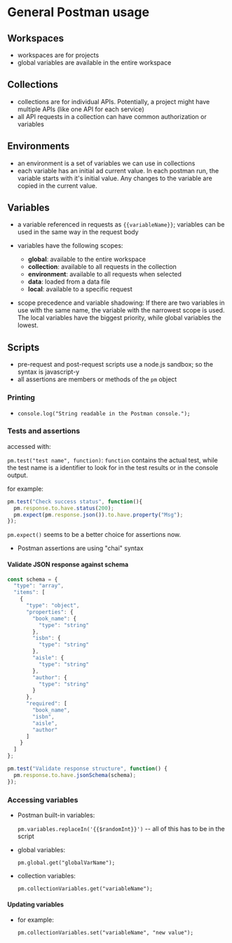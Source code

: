 # General Postman usage

## Workspaces

- workspaces are for projects
- global variables are available in the entire workspace

## Collections

- collections are for individual APIs. Potentially, a project might have multiple APIs (like one API for each service)
- all API requests in a collection can have common authorization or variables

## Environments

- an environment is a set of variables we can use in collections
- each variable has an initial ad current value. In each postman run, the variable starts with it's initial value. Any changes to the variable are copied in the current value.

## Variables

- a variable referenced in requests as `{{variableName}}`; variables can be used in the same way in the request body
- variables have the following scopes:

  + **global**: available to the entire workspace
  + **collection**: available to all requests in the collection
  + **environment**: available to all requests when selected
  + **data**: loaded from a data file
  + **local**: available to a specific request
  
- scope precedence and variable shadowing: If there are two variables in use with the same name, the variable with the narrowest scope is used. The local variables have the biggest priority, while global variables the lowest.

## Scripts

- pre-request and post-request scripts use a node.js sandbox; so the syntax is javascript-y
- all assertions are members or methods of the `pm` object

### Printing

- `console.log("String readable in the Postman console.");`

### Tests and assertions

accessed with:

`pm.test("test name", function)`: `function` contains the actual test, while the test name is a identifier to look for in the test results or in the console output.

for example:

```js
pm.test("Check success status", function(){
  pm.response.to.have.status(200);
  pm.expect(pm.response.json()).to.have.property("Msg");
});
```

`pm.expect()` seems to be a better choice for assertions now.

- Postman assertions are using "chai" syntax

#### Validate JSON response against schema

```js
const schema = {
  "type": "array",
  "items": [
    {
      "type": "object",
      "properties": {
        "book_name": {
          "type": "string"
        },
        "isbn": {
          "type": "string"
        },
        "aisle": {
          "type": "string"
        },
        "author": {
          "type": "string"
        }
      },
      "required": [
        "book_name",
        "isbn",
        "aisle",
        "author"
      ]
    }
  ]
};

pm.test("Validate response structure", function() {
  pm.response.to.have.jsonSchema(schema);
});
```

### Accessing variables

- Postman built-in variables:

  `pm.variables.replaceIn('{{$randomInt}}')` -- all of this has to be in the script

- global variables:

  `pm.global.get("globalVarName");`

- collection variables:

  `pm.collectionVariables.get("variableName");`
  
#### Updating variables

- for example:

  `pm.collectionVariables.set("variableName", "new value");`
